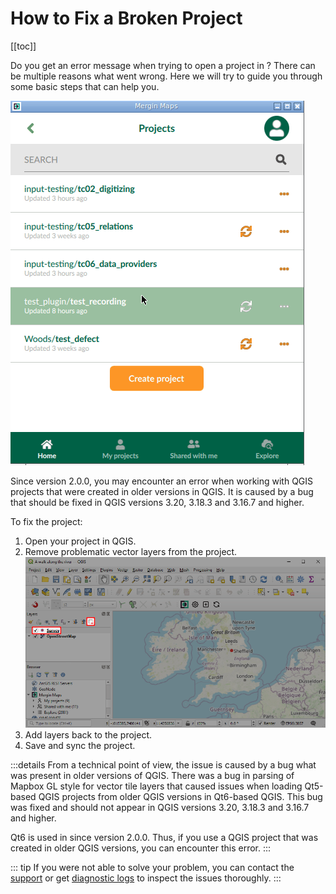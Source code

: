 # How to Fix a Broken Project
<Badge text="since Input 2.0.0" type="tip"/>
[[toc]]

Do you get an error message when trying to open a project in <MobileAppName />? There can be multiple reasons what went wrong. Here we will try to guide you through some basic steps that can help you.

![error dialog](./error-dialog.gif)

Since <MobileAppName /> version 2.0.0, you may encounter an error when working with QGIS projects that were created in older versions in QGIS. It is caused by a bug that should be fixed in QGIS versions 3.20, 3.18.3 and 3.16.7 and higher.

To fix the project:
1. Open your <MainPlatformName /> project in QGIS.
2. Remove problematic vector layers from the project. 
   ![remove layer](./qgis-remove-layer.png)
3. Add layers back to the project.
4. Save and sync the project.

:::details
From a technical point of view, the issue is caused by a bug what was present in older versions of QGIS. There was a bug in parsing of Mapbox GL style for vector tile layers that caused issues when loading Qt5-based QGIS projects from older QGIS versions in Qt6-based QGIS. This bug was fixed and should not appear in QGIS versions 3.20, 3.18.3 and 3.16.7 and higher. 

Qt6 is used in <MobileAppName /> since version 2.0.0. Thus, if you use a QGIS project that was created in older QGIS versions, you can encounter this error.
:::

::: tip
If you were not able to solve your problem, you can contact the [support](../../misc//troubleshoot/#support) or get [diagnostic logs](../../misc/troubleshoot/#diagnostic-logs) to inspect the issues thoroughly.
:::
